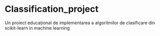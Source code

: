 # Classification_project
Un proiect educațional de implementarea a algoritmilor de clasificare din scikit-learn in machine learning
